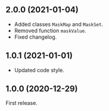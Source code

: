 <a name="2.0.0"></a>
## 2.0.0 (2021-01-04)

* Added classes `MaskMap` and `MaskSet`.
* Removed function `maskValue`.
* Fixed changelog.

<a name="1.0.1"></a>
## 1.0.1 (2021-01-01)

* Updated code style.

<a name="1.0.0"></a>
## 1.0.0 (2020-12-29)

First release.
